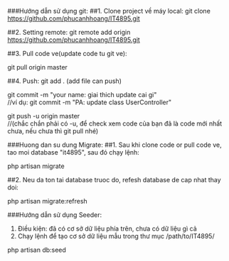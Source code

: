 ###Hướng dẫn sử dụng git:
##1. Clone project về máy local:
git clone https://github.com/phucanhhoang/IT4895.git

##2. Setting remote:
git remote add origin https://github.com/phucanhhoang/IT4895.git

##3. Pull code ve(update code tu git ve):

git pull origin master

##4. Push:
git add .		(add file can push)

git commit -m "your name: giai thich update cai gi"         
//ví dụ: git commit -m "PA: update class UserController"

git push -u origin master            
//(chắc chắn phải có -u, để check xem code của bạn đã là code mới nhất chưa, nếu chưa thì git pull nhé)

###Huong dan su dung Migrate:
##1. Sau khi clone code or pull code ve, tao moi database "it4895", sau đó chạy lệnh:

php artisan migrate

##2. Neu da ton tai database truoc do, refesh database de cap nhat thay doi:

php artisan migrate:refresh

###Hướng dẫn sử dụng Seeder:

1. Điều kiện: đã có cơ sở dữ liệu phía trên, chưa có dữ liệu gì cả
2. Chạy lệnh để tạo cơ sở dữ liệu mẫu trong thư mục /path/to/IT4895/

php artisan db:seed





































